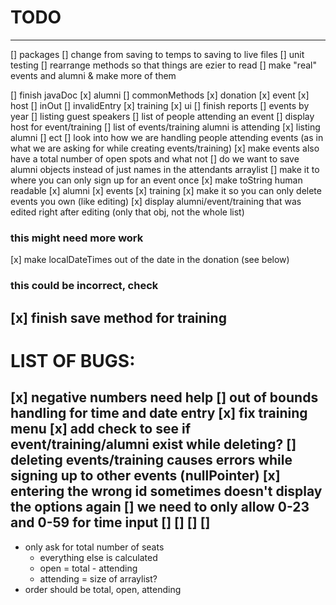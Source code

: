 # TODO
---
[] packages
[] change from saving to temps to saving to live files
[] unit testing
[] rearrange methods so that things are ezier to read
[] make "real" events and alumni & make more of them 

[] finish javaDoc
    [x] alumni
    [] commonMethods
    [x] donation
    [x] event
    [x] host
    [] inOut
    [] invalidEntry
    [x] training
    [x] ui
[] finish reports
    [] events by year
    [] listing guest speakers
    [] list of people attending an event
    [] display host for event/training
    [] list of events/training alumni is attending
    [x] listing alumni
    [] ect
[] look into how we are handling people attending events (as in what we are asking for while creating events/training)
    [x] make events also have a total number of open spots and what not
    [] do we want to save alumni objects instead of just names in the attendants arraylist
    [] make it to where you can only sign up for an event once
[x] make toString human readable
    [x] alumni
    [x] events
    [x] training
[x] make it so you can only delete events you own (like editing)
[x] display alumni/event/training that was edited right after editing (only that obj, not the whole list)

### this might need more work
[x] make localDateTimes out of the date in the donation (see below)
### this could be incorrect, check
[x] finish save method for training
---
# LIST OF BUGS:
[x] negative numbers need help
[] out of bounds handling for time and date entry 
[x] fix training menu
[x] add check to see if event/training/alumni exist while deleting?
[] deleting events/training causes errors while signing up to other events (nullPointer)
[x] entering the wrong id sometimes doesn't display the options again
[] we need to only allow 0-23 and 0-59 for time input
[]
[]
[]
[]
---
* only ask for total number of seats
    * everything else is calculated 
    * open = total - attending
    * attending = size of arraylist?
* order should be total, open, attending